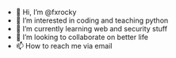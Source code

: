 - 👋 Hi, I’m @fxrocky
- 👀 I’m interested in coding and teaching python
- 🌱 I’m currently learning web and security stuff
- 💞️ I’m looking to collaborate on better life
- 📫 How to reach me via email

<!---
fxrocky/fxrocky is a ✨ special ✨ repository because its `README.md` (this file) appears on your GitHub profile.
You can click the Preview link to take a look at your changes.
--->
